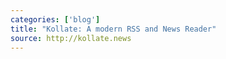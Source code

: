 ```yaml
---
categories: ['blog']
title: "Kollate: A modern RSS and News Reader"
source: http://kollate.news
---
```

